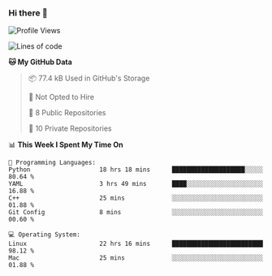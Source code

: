 ### Hi there 👋

<!--
**huayuan4396/huayuan4396** is a ✨ _special_ ✨ repository because its `README.md` (this file) appears on your GitHub profile.

Here are some ideas to get you started:

- 🔭 I’m currently working on ...
- 🌱 I’m currently learning ...
- 👯 I’m looking to collaborate on ...
- 🤔 I’m looking for help with ...
- 💬 Ask me about ...
- 📫 How to reach me: ...
- 😄 Pronouns: ...
- ⚡ Fun fact: ...
-->

<!--START_SECTION:waka-->
![Profile Views](http://img.shields.io/badge/Profile%20Views-1-blue)

![Lines of code](https://img.shields.io/badge/From%20Hello%20World%20I%27ve%20Written-5.7%20thousand%20lines%20of%20code-blue)

**🐱 My GitHub Data** 

> 📦 77.4 kB Used in GitHub's Storage 
 > 
> 🚫 Not Opted to Hire
 > 
> 📜 8 Public Repositories 
 > 
> 🔑 10 Private Repositories 
 > 
📊 **This Week I Spent My Time On** 

```text
💬 Programming Languages: 
Python                   18 hrs 18 mins      ████████████████████░░░░░   80.64 % 
YAML                     3 hrs 49 mins       ████░░░░░░░░░░░░░░░░░░░░░   16.88 % 
C++                      25 mins             ░░░░░░░░░░░░░░░░░░░░░░░░░   01.88 % 
Git Config               8 mins              ░░░░░░░░░░░░░░░░░░░░░░░░░   00.60 % 

💻 Operating System: 
Linux                    22 hrs 16 mins      █████████████████████████   98.12 % 
Mac                      25 mins             ░░░░░░░░░░░░░░░░░░░░░░░░░   01.88 % 
```


<!--END_SECTION:waka-->
